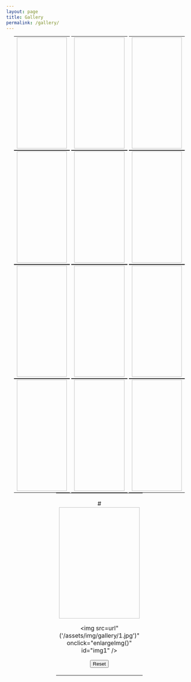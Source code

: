 ```yaml
---
layout: page
title: Gallery
permalink: /gallery/
---
```


<style>

.responsive {
  padding: 0 auto;
  border: 1px solid black;
  float: left;
  width: 24%;
  visibility:visible;
}
.responsive:hover {
  border: 1px solid white; 
}

.responsive-m {
  padding: 0 auto;
  float: left;
  border: 0px;
  width:100%;
  display:none;
}

@media (max-width:800px) {
  .responsive {
    display:none;
  }
  .responsive-m {
    display:inline;
  } 
}

a.lightbox img {
  height: 150px;
  border: 3px solid white;
  box-shadow: 0px 0px 8px rgba(0,0,0,.3);
  margin: 94px 20px 20px 20px;
}


.lightbox-target {
  z-index:999999;
  position:absolute;
  width:100%;
  left:0;
  top:0;
  text-align:center;
  background: rgba(0,0,0,1);
  opacity: 1;
  -webkit-transition: opacity .5s ease-in-out;
  -moz-transition: opacity .5s ease-in-out;
  -o-transition: opacity .5s ease-in-out;
  transition: opacity .5s ease-in-out;
}

.lightbox-target img {
  margin: 0 auto;
  display:block;
  position: absolute;
  top:0;
  left:0;
  right:0;
  bottom: 0;
  max-height: 0%;
  max-width: 0%;
  box-shadow: 0px 0px 8px rgba(0,0,0,.3);
  box-sizing: border-box;
  overflow:hidden;
  -webkit-transition: .5s ease-in-out;
  -moz-transition: .5s ease-in-out;
  -o-transition: .5s ease-in-out;
  transition: .5s ease-in-out;
}

a.lightbox-close {
  display: block;
  width:50px;
  height:50px;
  box-sizing: border-box;
  color: black;
  text-decoration: none;
  position: absolute;
  top: -80px;
  right: 0;
  -webkit-transition: .5s ease-in-out;
  -moz-transition: .5s ease-in-out;
  -o-transition: .5s ease-in-out;
  transition: .5s ease-in-out;
}

a.lightbox-close:before {
  content: "";
  display: block;
  height: 30px;
  width: 1px;
  background: white;
  position: absolute;
  left: 26px;
  top:10px;
  -webkit-transform:rotate(45deg);
  -moz-transform:rotate(45deg);
  -o-transform:rotate(45deg);
  transform:rotate(45deg);
}

a.lightbox-close:after {
  content: "";
  display: block;
  height: 30px;
  width: 1px;
  background: white;
  position: absolute;
  left: 26px;
  top:10px;
  -webkit-transform:rotate(-45deg);
  -moz-transform:rotate(-45deg);
  -o-transform:rotate(-45deg);
  transform:rotate(-45deg);
}

.lightbox-target:target {
  opacity: 1;
  display:block;
  height:200vh;
  top: 0;
  bottom: 0;
}

.lightbox-target:target img {
  max-height: 100%;
  max-width: 100%;
}

.lightbox-target:target a.lightbox-close {
  top: 0px;
}


table {
  width:100%;
  margin:auto;
  display:inline-table;
}
td,th {
  text-align:center;
}
.table-container {
  text-align:center;
}
.spacer {
  height:0px;
}
@media (min-width:600px) {
  table {
    width:30%;
  }
  .spacer {
    height:10px; 
  }
}

</style>

<div class="table-container">
<table>
<tr><td><img style="display:inline-block;height:300px;width:100%;background:url('/assets/img/gallery/13.png');background-size:cover;background-position:center"></td></tr>
</table>
<table>
<tr><td><img style="display:inline-block;height:300px;width:100%;background:url('/assets/img/gallery/12.jpg');background-size:cover;background-position:center"></td></tr>
</table>
<table>
<tr><td><img style="display:inline-block;height:300px;width:100%;background:url('/assets/img/gallery/11.jpg');background-size:cover;background-position:center"></td></tr>
</table>
</div>


<div class="table-container">
<table>
<tr><td><img style="display:inline-block;height:300px;width:100%;background:url('/assets/img/gallery/10.jpg');background-size:cover;background-position:center"></td></tr>
</table>
<table>
<tr><td><img style="display:inline-block;height:300px;width:100%;background:url('/assets/img/gallery/9.jpg');background-size:cover;background-position:center"></td></tr>
</table>
<table>
<tr><td><img style="display:inline-block;height:300px;width:100%;background:url('/assets/img/gallery/8.jpg');background-size:cover;background-position:center"></td></tr>
</table>
</div>

<div class="table-container">
<table>
<tr><td><img style="display:inline-block;height:300px;width:100%;background:url('/assets/img/gallery/7.jpg');background-size:cover;background-position:center"></td></tr>
</table>
<table>
<tr><td><img style="display:inline-block;height:300px;width:100%;background:url('/assets/img/gallery/6.jpg');background-size:cover;background-position:center"></td></tr>
</table>
<table>
<tr><td><img style="display:inline-block;height:300px;width:100%;background:url('/assets/img/gallery/5.jpg');background-size:cover;background-position:center"></td></tr>
</table>
</div>

<div class="table-container">
<table>
<tr><td><img style="display:inline-block;height:300px;width:100%;background:url('/assets/img/gallery/4.jpg');background-size:cover;background-position:center"></td></tr>
</table>
<table>
<tr><td><img style="display:inline-block;height:300px;width:100%;background:url('/assets/img/gallery/3.jpg');background-size:cover;background-position:center"></td></tr>
</table>
<table>
<tr><td><img style="display:inline-block;height:300px;width:100%;background:url('/assets/img/gallery/2.jpg');background-size:cover;background-position:center"></td></tr>
</table>
</div>

<div class="table-container">
<table>
<tr><td> 

#<img style="display:inline-block;height:300px;width:100%;background:url('/assets/img/gallery/1.jpg');background-size:cover;background-position:center">

<img src=url"('/assets/img/gallery/1.jpg')"
        onclick="enlargeImg()"
        id="img1" />

<button onclick="resetImg()">Reset</button>

</td></tr>
</table>
</div>

